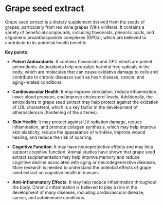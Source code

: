 # Grape seed extract

Grape seed extract is a dietary supplement derived from the seeds of grapes, particularly from red wine grapes (Vitis vinifera). It contains a variety of beneficial compounds, including flavonoids, phenolic acids, and oligomeric proanthocyanidin complexes (OPCs), which are believed to contribute to its potential health benefits. 

**Key points**:

* **Potent Antioxidants**: It contains flavonoids and OPC which are potent antioxidants. Antioxidants help neutralize harmful free radicals in the body, which are molecules that can cause oxidative damage to cells and contribute to chronic diseases such as heart disease, cancer, and aging-related conditions. 

* **Cardiovascular Health**: It may improve circulation, reduce inflammation, lower blood pressure, and improve cholesterol levels. Additionally, the antioxidants in grape seed extract may help protect against the oxidation of LDL cholesterol, which is a key factor in the development of atherosclerosis (hardening of the arteries).

* **Skin Health**: It may protect against UV radiation damage, reduce inflammation, and promote collagen synthesis, which may help improve skin elasticity, reduce the appearance of wrinkles, improve wound healing, and reduce the risk of scarring.

* **Cognitive Function**: It may have neuroprotective effects and may help support cognitive function. Animal studies have shown that grape seed extract supplementation may help improve memory and reduce cognitive decline associated with aging or neurodegenerative diseases. More research is needed to understand the potential effects of grape seed extract on cognitive health in humans.

* **Anti-inflammatory Effects**: It may help reduce inflammation throughout the body. Chronic inflammation is believed to play a role in the development of many diseases, including cardiovascular disease, cancer, and autoimmune conditions.
